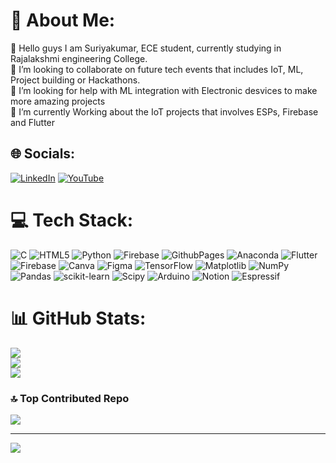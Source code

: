# 💫 About Me:
🔭 Hello guys I am Suriyakumar, ECE student, currently studying in Rajalakshmi engineering College.
<br>
👯 I’m looking to collaborate on future tech events that includes IoT, ML, Project building or Hackathons.
<br>
🤝 I’m looking for help with ML integration with Electronic desvices to make more amazing projects
<br>
🌱 I’m currently Working about the IoT projects that involves ESPs, Firebase and Flutter
<br>


## 🌐 Socials:
[![LinkedIn](https://img.shields.io/badge/LinkedIn-%230077B5.svg?logo=linkedin&logoColor=white)](https://www.linkedin.com/in/suriya-kumar-2416b1257/) [![YouTube](https://img.shields.io/badge/YouTube-%23FF0000.svg?logo=YouTube&logoColor=white)](https://youtu.be/GFq6wH5JR2A?si=xj6KlQC9T5pR4SSL)

# 💻 Tech Stack:
![C](https://img.shields.io/badge/c-%2300599C.svg?style=for-the-badge&logo=c&logoColor=white) ![HTML5](https://img.shields.io/badge/html5-%23E34F26.svg?style=for-the-badge&logo=html5&logoColor=white) ![Python](https://img.shields.io/badge/python-3670A0?style=for-the-badge&logo=python&logoColor=ffdd54) ![Firebase](https://img.shields.io/badge/firebase-%23039BE5.svg?style=for-the-badge&logo=firebase) ![GithubPages](https://img.shields.io/badge/github%20pages-121013?style=for-the-badge&logo=github&logoColor=white) ![Anaconda](https://img.shields.io/badge/Anaconda-%2344A833.svg?style=for-the-badge&logo=anaconda&logoColor=white) ![Flutter](https://img.shields.io/badge/Flutter-%2302569B.svg?style=for-the-badge&logo=Flutter&logoColor=white) ![Firebase](https://img.shields.io/badge/firebase-a08021?style=for-the-badge&logo=firebase&logoColor=ffcd34) ![Canva](https://img.shields.io/badge/Canva-%2300C4CC.svg?style=for-the-badge&logo=Canva&logoColor=white) ![Figma](https://img.shields.io/badge/figma-%23F24E1E.svg?style=for-the-badge&logo=figma&logoColor=white) ![TensorFlow](https://img.shields.io/badge/TensorFlow-%23FF6F00.svg?style=for-the-badge&logo=TensorFlow&logoColor=white) ![Matplotlib](https://img.shields.io/badge/Matplotlib-%23ffffff.svg?style=for-the-badge&logo=Matplotlib&logoColor=black) ![NumPy](https://img.shields.io/badge/numpy-%23013243.svg?style=for-the-badge&logo=numpy&logoColor=white) ![Pandas](https://img.shields.io/badge/pandas-%23150458.svg?style=for-the-badge&logo=pandas&logoColor=white) ![scikit-learn](https://img.shields.io/badge/scikit--learn-%23F7931E.svg?style=for-the-badge&logo=scikit-learn&logoColor=white) ![Scipy](https://img.shields.io/badge/SciPy-%230C55A5.svg?style=for-the-badge&logo=scipy&logoColor=%white) ![Arduino](https://img.shields.io/badge/-Arduino-00979D?style=for-the-badge&logo=Arduino&logoColor=white) ![Notion](https://img.shields.io/badge/Notion-%23000000.svg?style=for-the-badge&logo=notion&logoColor=white) ![Espressif](https://img.shields.io/badge/espressif-E7352C.svg?style=for-the-badge&logo=espressif&logoColor=white)
# 📊 GitHub Stats:
![](https://github-readme-stats.vercel.app/api?username=suriyakumar13&theme=synthwave&hide_border=false&include_all_commits=false&count_private=true)<br/>
![](https://github-readme-streak-stats.herokuapp.com/?user=suriyakumar13&theme=synthwave&hide_border=false)<br/>
![](https://github-readme-stats.vercel.app/api/top-langs/?username=suriyakumar13&theme=synthwave&hide_border=false&include_all_commits=false&count_private=true&layout=compact)

### 🔝 Top Contributed Repo
![](https://github-contributor-stats.vercel.app/api?username=suriyakumar13&limit=5&theme=dark&combine_all_yearly_contributions=true)

---
[![](https://visitcount.itsvg.in/api?id=suriyakumar13&icon=0&color=0)](https://visitcount.itsvg.in)

<!-- Proudly created with GPRM ( https://gprm.itsvg.in ) -->
